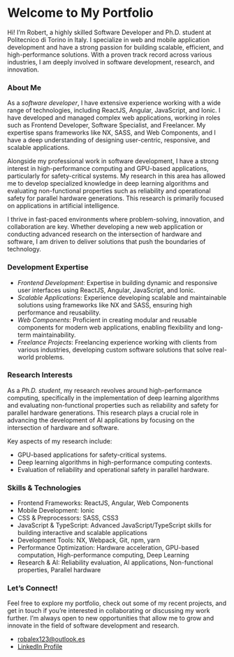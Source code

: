 # Welcome to My Portfolio

Hi! I’m Robert, a highly skilled Software Developer and Ph.D. student at Politecnico di Torino in Italy. I specialize in web and mobile application development and have a strong passion for building scalable, efficient, and high-performance solutions. With a proven track record across various industries, I am deeply involved in software development, research, and innovation.

### About Me

As a _software developer_, I have extensive experience working with a wide range of technologies, including ReactJS, Angular, JavaScript, and Ionic. I have developed and managed complex web applications, working in roles such as Frontend Developer, Software Specialist, and Freelancer. My expertise spans frameworks like NX, SASS, and Web Components, and I have a deep understanding of designing user-centric, responsive, and scalable applications.

Alongside my professional work in software development, I have a strong interest in high-performance computing and GPU-based applications, particularly for safety-critical systems. My research in this area has allowed me to develop specialized knowledge in deep learning algorithms and evaluating non-functional properties such as reliability and operational safety for parallel hardware generations. This research is primarily focused on applications in artificial intelligence.

I thrive in fast-paced environments where problem-solving, innovation, and collaboration are key. Whether developing a new web application or conducting advanced research on the intersection of hardware and software, I am driven to deliver solutions that push the boundaries of technology.

### Development Expertise

- _Frontend Development_: Expertise in building dynamic and responsive user interfaces using ReactJS, Angular, JavaScript, and Ionic.
- _Scalable Applications_: Experience developing scalable and maintainable solutions using frameworks like NX and SASS, ensuring high performance and reusability.
- _Web Components_: Proficient in creating modular and reusable components for modern web applications, enabling flexibility and long-term maintainability.
- _Freelance Projects_: Freelancing experience working with clients from various industries, developing custom software solutions that solve real-world problems.

### Research Interests

As a _Ph.D. student_, my research revolves around high-performance computing, specifically in the implementation of deep learning algorithms and evaluating non-functional properties such as reliability and safety for parallel hardware generations. This research plays a crucial role in advancing the development of AI applications by focusing on the intersection of hardware and software.

Key aspects of my research include:

- GPU-based applications for safety-critical systems.
- Deep learning algorithms in high-performance computing contexts.
- Evaluation of reliability and operational safety in parallel hardware.

### Skills & Technologies

- Frontend Frameworks: ReactJS, Angular, Web Components
- Mobile Development: Ionic
- CSS & Preprocessors: SASS, CSS3
- JavaScript & TypeScript: Advanced JavaScript/TypeScript skills for building interactive and scalable applications
- Development Tools: NX, Webpack, Git, npm, yarn
- Performance Optimization: Hardware acceleration, GPU-based computation, High-performance computing, Deep Learning
- Research & AI: Reliability evaluation, AI applications, Non-functional properties, Parallel hardware

### Let’s Connect!

Feel free to explore my portfolio, check out some of my recent projects, and get in touch if you’re interested in collaborating or discussing my work further. I’m always open to new opportunities that allow me to grow and innovate in the field of software development and research.

- [robalex123@outlook.es](mailto:robalex123@outlook.es)
- [LinkedIn Profile](https://www.linkedin.com/in/robert-alexander-limas-sierra-372459127/)
